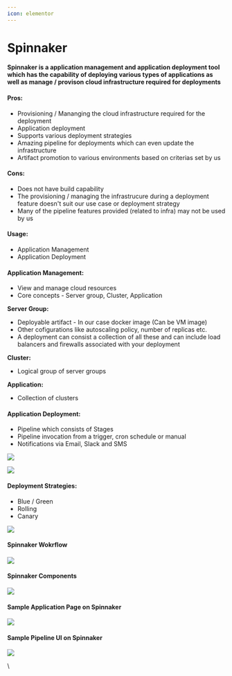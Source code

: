 ```yaml
---
icon: elementor
---
```


# Spinnaker

#### Spinnaker is a application management and application deployment tool which has the capability of deploying various types of applications as well as manage / provison cloud infrastructure required for deployments  <a href="#spinnaker-spinnakerisaapplicationmanagementandapplicationdeploymenttoolwhichhasthecapabilityofdeploy" id="spinnaker-spinnakerisaapplicationmanagementandapplicationdeploymenttoolwhichhasthecapabilityofdeploy"></a>

#### **Pros:** <a href="#spinnaker-pros" id="spinnaker-pros"></a>

* Provisioning / Mananging the cloud infrastructure required for the deployment
* Application deployment
* Supports various deployment strategies
* Amazing pipeline for deployments which can even update the infrastructure
* Artifact promotion to various environments based on criterias set by us

#### **Cons:** <a href="#spinnaker-cons" id="spinnaker-cons"></a>

* Does not have build capability
* The provisioning / managing the infrastrucure during a deployment feature doesn't suit our use case or deployment strategy
* Many of the pipeline features provided (related to infra) may not be used by us

#### **Usage:** <a href="#spinnaker-usage" id="spinnaker-usage"></a>

* Application Management
* Application Deployment

#### **Application Management:** <a href="#spinnaker-applicationmanagement" id="spinnaker-applicationmanagement"></a>

* View and manage cloud resources
* Core concepts - Server group, Cluster, Application



**Server Group:**

* Deployable artifact - In our case docker image (Can be VM image)
* Other cofigurations like autoscaling policy, number of replicas etc.
* A deployment can consist a collection of all these and can include load balancers and firewalls associated with your deployment

**Cluster:**

* Logical group of server groups

**Application:**

* Collection of clusters

#### **Application Deployment:** <a href="#spinnaker-applicationdeployment" id="spinnaker-applicationdeployment"></a>

* Pipeline which consists of Stages
* Pipeline invocation from a trigger, cron schedule or manual
* Notifications via Email, Slack and SMS

![](https://www.spinnaker.io/concepts/pipelines.png)

![](https://www.spinnaker.io/concepts/pipelines/pipeline-tasks.png)

#### **Deployment Strategies:** <a href="#spinnaker-deploymentstrategies" id="spinnaker-deploymentstrategies"></a>

* Blue / Green
* Rolling
* Canary

![](https://www.spinnaker.io/concepts/deployment-strategies.png)

#### **Spinnaker Wokrflow** <a href="#spinnaker-spinnakerwokrflow" id="spinnaker-spinnakerwokrflow"></a>

#### ![](https://www.spinnaker.io/guides/tutorials/codelabs/hello-deployment/flow.png) <a href="#spinnaker" id="spinnaker"></a>

#### **Spinnaker Components** <a href="#spinnaker-spinnakercomponents" id="spinnaker-spinnakercomponents"></a>

![](http://static1.tothenew.com/blog/wp-content/uploads/2016/09/003.netflix-spinnaker-components-1024x552.png)

#### **Sample Application Page on Spinnaker** <a href="#spinnaker-sampleapplicationpageonspinnaker" id="spinnaker-sampleapplicationpageonspinnaker"></a>

![](https://www.spinnaker.io/concepts/clusters/clusters.png)

#### **Sample Pipeline UI on Spinnaker** <a href="#spinnaker-samplepipelineuionspinnaker" id="spinnaker-samplepipelineuionspinnaker"></a>

![](https://www.spinnaker.io/concepts/pipelines/edit-pipeline.png)

\

